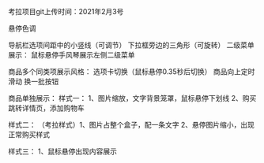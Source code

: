 考拉项目git上传时间：2021年2月3号

悬停色调

导航栏选项间距中的小竖线（可调节）
下拉框旁边的三角形（可旋转）
二级菜单展示：
鼠标悬停手风琴展示左侧二级菜单

商品多个同类项展示风格：
选项卡切换（鼠标悬停0.35秒后切换）
商品向上定时滑动
换一批按钮

商品单独展示：
样式一：
1、图片缩放，文字背景笼罩，鼠标悬停下划线
2、购买跳转详情页，添加购物车

样式二：
（考拉样式）1、图片占整个盒子，配一条文字
2、悬停图片缩小，出现正常购买样式

样式三：
1、鼠标悬停出现内容展示